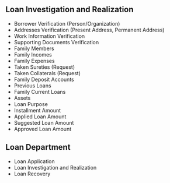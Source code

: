 ## Loan Investigation and Realization

- Borrower Verification (Person/Organization)
- Addresses Verification (Present Address, Permanent Address)
- Work Information Verification
- Supporting Documents Verification
- Family Members
- Family Incomes
- Family Expenses
- Taken Sureties (Request)
- Taken Collaterals (Request)
- Family Deposit Accounts
- Previous Loans
- Family Current Loans
- Assets
- Loan Purpose
- Installment Amount
- Applied Loan Amount
- Suggested Loan Amount
- Approved Loan Amount

## Loan Department

- Loan Application
- Loan Investigation and Realization
- Loan Recovery
